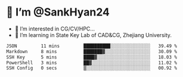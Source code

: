 # 👋 I’m @SankHyan24

- 👀 I’m interested in CG/CV/HPC...
- 🌱 I’m learning in State Key Lab of CAD&CG, Zhejiang University.

<!---
SankHyan24/SankHyan24 is a ✨ special ✨ repository because its `README.md` (this file) appears on your GitHub profile.
You can click the Preview link to take a look at your changes.
--->
<!--START_SECTION:waka-->

```txt
JSON         11 mins         ██████████░░░░░░░░░░░░░░░   39.49 %
Markdown     8 mins          ███████▓░░░░░░░░░░░░░░░░░   30.09 %
SSH Key      5 mins          ████▓░░░░░░░░░░░░░░░░░░░░   18.03 %
PowerShell   3 mins          ██▓░░░░░░░░░░░░░░░░░░░░░░   11.02 %
SSH Config   0 secs          ▒░░░░░░░░░░░░░░░░░░░░░░░░   00.92 %
```

<!--END_SECTION:waka-->
